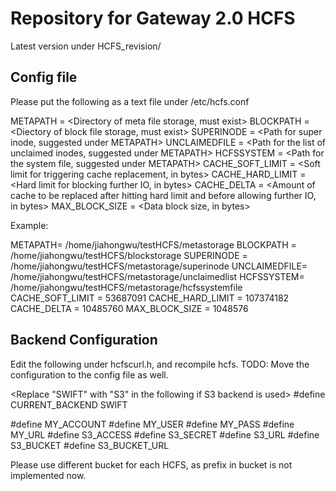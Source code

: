 Repository for Gateway 2.0 HCFS
===============================

Latest version under HCFS_revision/


Config file
-----------

Please put the following as a text file under /etc/hcfs.conf

METAPATH = <Directory of meta file storage, must exist>
BLOCKPATH = <Diectory of block file storage, must exist>
SUPERINODE = <Path for super inode, suggested under METAPATH>
UNCLAIMEDFILE = <Path for the list of unclaimed inodes, suggested under METAPATH>
HCFSSYSTEM = <Path for the system file, suggested under METAPATH>
CACHE_SOFT_LIMIT = <Soft limit for triggering cache replacement, in bytes>
CACHE_HARD_LIMIT = <Hard limit for blocking further IO, in bytes>
CACHE_DELTA = <Amount of cache to be replaced after hitting hard limit and before allowing further IO, in bytes>
MAX_BLOCK_SIZE = <Data block size, in bytes>


Example:

METAPATH= /home/jiahongwu/testHCFS/metastorage
BLOCKPATH = /home/jiahongwu/testHCFS/blockstorage
SUPERINODE = /home/jiahongwu/testHCFS/metastorage/superinode
UNCLAIMEDFILE= /home/jiahongwu/testHCFS/metastorage/unclaimedlist
HCFSSYSTEM= /home/jiahongwu/testHCFS/metastorage/hcfssystemfile  
CACHE_SOFT_LIMIT = 53687091
CACHE_HARD_LIMIT = 107374182 
CACHE_DELTA = 10485760
MAX_BLOCK_SIZE = 1048576



Backend Configuration
---------------------

Edit the following under hcfscurl.h, and recompile hcfs.
TODO: Move the configuration to the config file as well.

<Replace "SWIFT" with "S3" in the following if S3 backend is used>
#define CURRENT_BACKEND SWIFT

<For swift backend>
#define MY_ACCOUNT 
#define MY_USER 
#define MY_PASS 
#define MY_URL 

<For S3 backend>
#define S3_ACCESS 
#define S3_SECRET 
#define S3_URL 
#define S3_BUCKET 
#define S3_BUCKET_URL 
 
Please use different bucket for each HCFS, as prefix in bucket is not implemented now.

